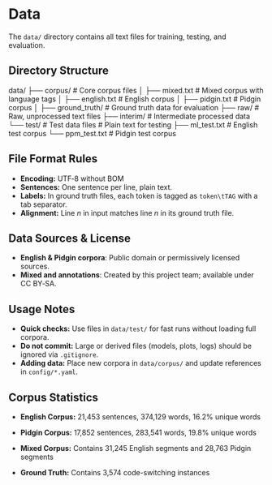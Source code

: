 # Data

The `data/` directory contains all text files for training, testing, and evaluation.


## Directory Structure
data/
├── corpus/         # Core corpus files
│   ├── mixed.txt            # Mixed corpus with language tags
│   ├── english.txt          # English corpus
│   ├── pidgin.txt           # Pidgin corpus
│   ├── ground_truth/  # Ground truth data for evaluation
├── raw/            # Raw, unprocessed text files
├── interim/        # Intermediate processed data
└── test/           # Test data files       # Plain text for testing
    ├── ml_test.txt     # English test corpus
    └── ppm_test.txt      # Pidgin test corpus



## File Format Rules

- **Encoding:** UTF‑8 without BOM  
- **Sentences:** One sentence per line, plain text.  
- **Labels:** In ground truth files, each token is tagged as `token\tTAG` with a tab separator.  
- **Alignment:** Line *n* in input matches line *n* in its ground truth file.

## Data Sources & License

- **English & Pidgin corpora**: Public domain or permissively licensed sources.  
- **Mixed and annotations**: Created by this project team; available under CC BY‑SA.  

## Usage Notes

- **Quick checks:** Use files in `data/test/` for fast runs without loading full corpora.  
- **Do not commit:** Large or derived files (models, plots, logs) should be ignored via `.gitignore`.  
- **Adding data:** Place new corpora in `data/corpus/` and update references in `config/*.yaml`.


## Corpus Statistics
- **English Corpus:** 21,453 sentences, 374,129 words, 16.2% unique words

- **Pidgin Corpus:** 17,852 sentences, 283,541 words, 19.8% unique words

- **Mixed Corpus:** Contains 31,245 English segments and 28,763 Pidgin segments

- **Ground Truth:** Contains 3,574 code-switching instances


